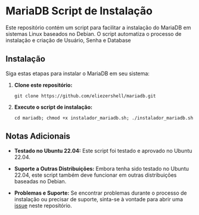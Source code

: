 # MariaDB Script de Instalação

Este repositório contém um script para facilitar a instalação do MariaDB em sistemas Linux baseados no Debian. O script automatiza o processo de instalação e criação de Usuário, Senha e Database

## Instalação

Siga estas etapas para instalar o MariaDB em seu sistema:

1. **Clone este repositório:**
   ```
   git clone https://github.com/eliezershell/mariadb.git
   ```

2. **Execute o script de instalação:**
   ```
   cd mariadb; chmod +x instalador_mariadb.sh; ./instalador_mariadb.sh
   ```
   
## Notas Adicionais

- **Testado no Ubuntu 22.04:** Este script foi testado e aprovado no Ubuntu 22.04.
  
- **Suporte a Outras Distribuições:** Embora tenha sido testado no Ubuntu 22.04, este script também deve funcionar em outras distribuições baseadas no Debian.

- **Problemas e Suporte:** Se encontrar problemas durante o processo de instalação ou precisar de suporte, sinta-se à vontade para abrir uma [issue](https://github.com/eliezershell/mariadb/issues) neste repositório.
